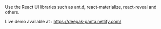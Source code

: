 

Use the React UI libraries such as ant.d, react-materialize, react-reveal and others.


Live demo available at : https://deepak-panta.netlify.com/

